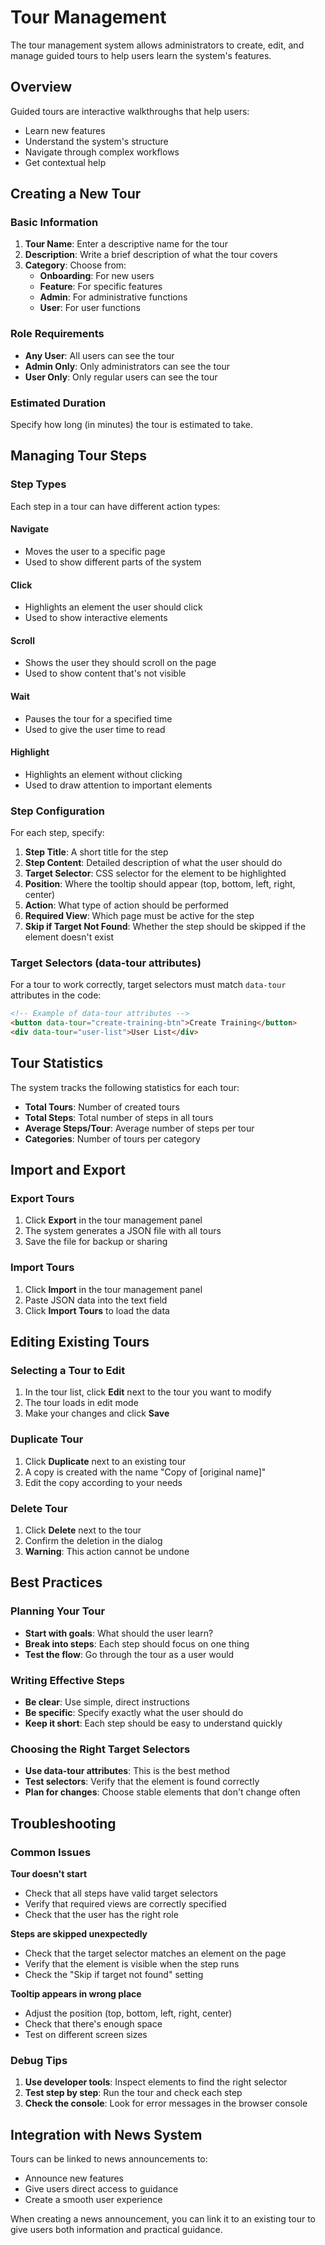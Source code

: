 # Tour Management

The tour management system allows administrators to create, edit, and manage guided tours to help users learn the system's features.

## Overview

Guided tours are interactive walkthroughs that help users:
- Learn new features
- Understand the system's structure
- Navigate through complex workflows
- Get contextual help

## Creating a New Tour

### Basic Information

1. **Tour Name**: Enter a descriptive name for the tour
2. **Description**: Write a brief description of what the tour covers
3. **Category**: Choose from:
   - **Onboarding**: For new users
   - **Feature**: For specific features
   - **Admin**: For administrative functions
   - **User**: For user functions

### Role Requirements

- **Any User**: All users can see the tour
- **Admin Only**: Only administrators can see the tour
- **User Only**: Only regular users can see the tour

### Estimated Duration

Specify how long (in minutes) the tour is estimated to take.

## Managing Tour Steps

### Step Types

Each step in a tour can have different action types:

#### Navigate
- Moves the user to a specific page
- Used to show different parts of the system

#### Click
- Highlights an element the user should click
- Used to show interactive elements

#### Scroll
- Shows the user they should scroll on the page
- Used to show content that's not visible

#### Wait
- Pauses the tour for a specified time
- Used to give the user time to read

#### Highlight
- Highlights an element without clicking
- Used to draw attention to important elements

### Step Configuration

For each step, specify:

1. **Step Title**: A short title for the step
2. **Step Content**: Detailed description of what the user should do
3. **Target Selector**: CSS selector for the element to be highlighted
4. **Position**: Where the tooltip should appear (top, bottom, left, right, center)
5. **Action**: What type of action should be performed
6. **Required View**: Which page must be active for the step
7. **Skip if Target Not Found**: Whether the step should be skipped if the element doesn't exist

### Target Selectors (data-tour attributes)

For a tour to work correctly, target selectors must match `data-tour` attributes in the code:

```html
<!-- Example of data-tour attributes -->
<button data-tour="create-training-btn">Create Training</button>
<div data-tour="user-list">User List</div>
```

## Tour Statistics

The system tracks the following statistics for each tour:
- **Total Tours**: Number of created tours
- **Total Steps**: Total number of steps in all tours
- **Average Steps/Tour**: Average number of steps per tour
- **Categories**: Number of tours per category

## Import and Export

### Export Tours

1. Click **Export** in the tour management panel
2. The system generates a JSON file with all tours
3. Save the file for backup or sharing

### Import Tours

1. Click **Import** in the tour management panel
2. Paste JSON data into the text field
3. Click **Import Tours** to load the data

## Editing Existing Tours

### Selecting a Tour to Edit

1. In the tour list, click **Edit** next to the tour you want to modify
2. The tour loads in edit mode
3. Make your changes and click **Save**

### Duplicate Tour

1. Click **Duplicate** next to an existing tour
2. A copy is created with the name "Copy of [original name]"
3. Edit the copy according to your needs

### Delete Tour

1. Click **Delete** next to the tour
2. Confirm the deletion in the dialog
3. **Warning**: This action cannot be undone

## Best Practices

### Planning Your Tour

- **Start with goals**: What should the user learn?
- **Break into steps**: Each step should focus on one thing
- **Test the flow**: Go through the tour as a user would

### Writing Effective Steps

- **Be clear**: Use simple, direct instructions
- **Be specific**: Specify exactly what the user should do
- **Keep it short**: Each step should be easy to understand quickly

### Choosing the Right Target Selectors

- **Use data-tour attributes**: This is the best method
- **Test selectors**: Verify that the element is found correctly
- **Plan for changes**: Choose stable elements that don't change often

## Troubleshooting

### Common Issues

**Tour doesn't start**
- Check that all steps have valid target selectors
- Verify that required views are correctly specified
- Check that the user has the right role

**Steps are skipped unexpectedly**
- Check that the target selector matches an element on the page
- Verify that the element is visible when the step runs
- Check the "Skip if target not found" setting

**Tooltip appears in wrong place**
- Adjust the position (top, bottom, left, right, center)
- Check that there's enough space
- Test on different screen sizes

### Debug Tips

1. **Use developer tools**: Inspect elements to find the right selector
2. **Test step by step**: Run the tour and check each step
3. **Check the console**: Look for error messages in the browser console

## Integration with News System

Tours can be linked to news announcements to:
- Announce new features
- Give users direct access to guidance
- Create a smooth user experience

When creating a news announcement, you can link it to an existing tour to give users both information and practical guidance.
